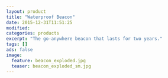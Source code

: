 ```yaml
---
layout: product
title: "Waterproof Beacon"
date: 2015-12-31T11:51:25
modified:
categories: products
excerpt: "The go-anywhere beacon that lasts for two years."
tags: []
ads: false
image:
  feature: beacon_exploded.jpg
  teaser: beacon_exploded_sm.jpg 
---
```


<div data-moltin-product="wbkn"></div>
